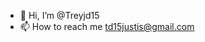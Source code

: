 - 👋 Hi, I’m @Treyjd15
- 📫 How to reach me td15justis@gmail.com

<!---
Treyjd15/Treyjd15 is a ✨ special ✨ repository because its `README.md` (this file) appears on your GitHub profile.
You can click the Preview link to take a look at your changes.
--->
